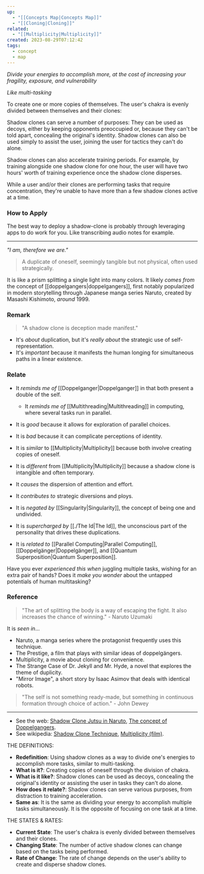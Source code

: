 ```yaml
---
up:
  - "[[Concepts Map|Concepts Map]]"
  - "[[Cloning|Cloning]]"
related:
  - "[[Multiplicity|Multiplicity]]"
created: 2023-08-29T07:12:42
tags:
  - concept
  - map
---
```

 _Divide your energies to accomplish more, at the cost of increasing your fragility, exposure, and vulnerability_

_Like multi-tasking_

To create one or more copies of themselves. The user's chakra is evenly divided between themselves and their clones:

Shadow clones can serve a number of purposes: They can be used as decoys, either by keeping opponents preoccupied or, because they can't be told apart, concealing the original's identity. Shadow clones can also be used simply to assist the user, joining the user for tactics they can't do alone.

Shadow clones can also accelerate training periods. For example, by training alongside one shadow clone for one hour, the user will have two hours' worth of training experience once the shadow clone disperses.

While a user and/or their clones are performing tasks that require concentration, they're unable to have more than a few shadow clones active at a time.

### How to Apply
The best way to deploy a shadow-clone is probably through leveraging apps to do work for you. Like transcribing audio notes for example. 

---

_"I am, therefore we are."_

> A duplicate of oneself, seemingly tangible but not physical, often used strategically.

It is like a prism splitting a single light into many colors. It likely _comes from_ the concept of [[doppelgangers|doppelgangers]], first notably popularized in modern storytelling through Japanese manga series Naruto, created by Masashi Kishimoto, *around* 1999.

### Remark
> "A shadow clone is deception made manifest."

- It's *about* duplication, but it's *really about* the strategic use of self-representation.
- It's *important* because it manifests the human longing for simultaneous paths in a linear existence.

### Relate
- It *reminds me of* [[Doppelganger|Doppelganger]] in that both present a double of the self.
	- It *reminds me of* [[Multithreading|Multithreading]] in computing, where several tasks run in parallel.
- It is *good* because it allows for exploration of parallel choices.
- It is *bad* because it can complicate perceptions of identity.
- It is *similar* to [[Multiplicity|Multiplicity]] because both involve creating copies of oneself.
- It is *different* from [[Multiplicity|Multiplicity]] because a shadow clone is intangible and often temporary.

- It *causes* the dispersion of attention and effort.
- It *contributes to* strategic diversions and ploys.
- It is *negated by* [[Singularity|Singularity]], the concept of being one and undivided.
- It is *supercharged by* [[./The Id|The Id]], the unconscious part of the personality that drives these duplications.

- It is _related to_ [[Parallel Computing|Parallel Computing]], [[Doppelgänger|Doppelgänger]], and [[Quantum Superposition|Quantum Superposition]].

Have you ever _experienced this when_ juggling multiple tasks, wishing for an extra pair of hands? Does it _make you wonder_ about the untapped potentials of human multitasking?

### Reference
> "The art of splitting the body is a way of escaping the fight. It also increases the chance of winning." - Naruto Uzumaki

It is *seen in*…

- Naruto, a manga series where the protagonist frequently uses this technique.
- The Prestige, a film that plays with similar ideas of doppelgängers.
- Multiplicity, a movie about cloning for convenience.
- The Strange Case of Dr. Jekyll and Mr. Hyde, a novel that explores the theme of duplicity.
- "Mirror Image", a short story by Isaac Asimov that deals with identical robots.

> "The self is not something ready-made, but something in continuous formation through choice of action." - John Dewey

---

- See the web: [Shadow Clone Jutsu in Naruto](https://naruto.fandom.com/wiki/Shadow_Clone_Technique), [The concept of Doppelgangers](https://www.britannica.com/art/doppelganger).
- See wikipedia: [Shadow Clone Technique](https://en.wikipedia.org/wiki/Naruto#Shadow_Clone_Technique), [Multiplicity (film)](https://en.wikipedia.org/wiki/Multiplicity_(film)).

THE DEFINITIONS:

- **Redefinition**: Using shadow clones as a way to divide one's energies to accomplish more tasks, similar to multi-tasking.
- **What is it?**: Creating copies of oneself through the division of chakra.
- **What is it like?**: Shadow clones can be used as decoys, concealing the original's identity or assisting the user in tasks they can't do alone.
- **How does it relate?**: Shadow clones can serve various purposes, from distraction to training acceleration.
- **Same as**: It is the same as dividing your energy to accomplish multiple tasks simultaneously. It is the opposite of focusing on one task at a time.

THE STATES & RATES:

- **Current State**: The user's chakra is evenly divided between themselves and their clones.
- **Changing State**: The number of active shadow clones can change based on the tasks being performed.
- **Rate of Change**: The rate of change depends on the user's ability to create and disperse shadow clones.